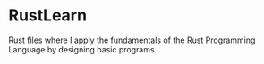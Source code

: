 # RustLearn
Rust files where I apply the fundamentals of the Rust Programming Language by designing basic programs.
